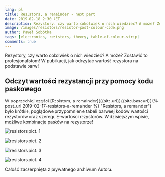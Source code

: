 ```yaml
---
lang: pl
title: Resistors, a remainder - next part
date: 2019-02-18 2:30 CET 
description: Rezystory, czy warto cokolwiek o nich wiedzieć? A może? Zostawić to profesjonalistom! W publikacji, przepis jak odczytać wartość rezystora na podstawie barw! 
image: /images/resistors/resistor-post-colour-code.png
author: Paweł Sobótka
tags: [electronics, resistors, theory, table-of-colour-strip]
comments: true
---
```


Rezystory, czy warto cokolwiek o nich wiedzieć? A może? Zostawić to profesjonalistom! W publikacji, jak odczytać wartość rezystora na podstawie barw!

## Odczyt wartości rezystancji przy pomocy kodu paskowego

W poprzedniej części [Resistors, a remainder]({{site.url}}{{site.baseurl}}{% post_url 2019-02-17-resistors-a-remainder %} "Resistors, a remainder") było krótkie, poglądowe przypomnienie tabeli barwnej kodów wartości rezystorów oraz szeregu E-wartości rezystorów. W dzisiejszym wpisie, możliwe kombinacje pasków na rezystorze!

![resistors pict. 1]({{site.url}}{{site.baseurl}}/images/resistors/resistor-1.png "Kod barwny na rezystorze, trzy paski barwne ")

![resistors pict. 2]({{site.url}}{{site.baseurl}}/images/resistors/resistor-2.png "Kod barwny na rezystorze, cztery paski barwne")

![resistors pict. 3]({{site.url}}{{site.baseurl}}/images/resistors/resistor-3.png "Kod barwny na rezystorze, pięć pasków barwnych")

![resistors pict. 4]({{site.url}}{{site.baseurl}}/images/resistors/resistor-4.png "Kod barwny na rezystorze, sześć pasków barwnych")


Całość zaczerpnięta z prywatnego archiwum Autora.

